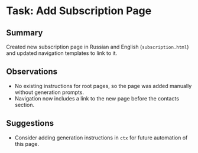 # Task: Add Subscription Page

## Summary

Created new subscription page in Russian and English (`subscription.html`) and updated navigation templates to link to it.

## Observations

- No existing instructions for root pages, so the page was added manually without generation prompts.
- Navigation now includes a link to the new page before the contacts section.

## Suggestions

- Consider adding generation instructions in `ctx` for future automation of this page.
